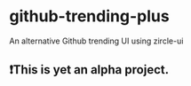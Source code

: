 # github-trending-plus
An alternative Github trending UI using zircle-ui
## ❗️This is yet an alpha project.

